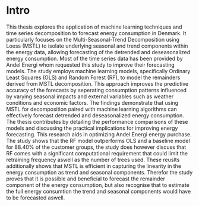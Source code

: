 <div>
  <script type="text/x-mathjax-config">
    MathJax = {
      tex: {
        inlineMath: [['$','$'], ['\\(','\\)']],
        displayMath: [['$$','$$'], ['\\[','\\]']]
      }
    };
  </script>
  <script type="text/javascript" id="MathJax-script" async
    src="https://cdn.jsdelivr.net/npm/mathjax@3/es5/tex-mml-chtml.js">
  </script>
</div>

# Intro

This thesis explores the application of machine learning techniques and time series decomposition to forecast energy consumption in Denmark. It particularly focuses on the Multi-Seasonal-Trend Decomposition using Loess (MSTL) to isolate underlying seasonal and trend components within the energy data, allowing forecasting of the detrended and deseasonalized energy consumption. Most of the time series data has been provided by Andel Energi whom requested this study to improve their forecasting models. The study employs machine learning models, specifically Ordinary Least Squares (OLS) and Random Forest (RF), to model the remainders derived from MSTL decomposition. This approach improves the predictive accuracy of the forecasts by seperating consumption patterns influenced by varying seasonal impacts and external variables such as weather conditions and economic factors.
The findings demonstrate that using MSTL for decomposition paired with machine learning algorithms can effectively forecast detrended and deseasonalized energy consumption. The thesis contributes by detailing the performance comparisons of these models and discussing the practical implications for improving energy forecasting. This research aids in optimizing Andel Energi energy purchase.
The study shows that the RF model outperforms OLS and a baseline model for 88.40% of the customer groups, the study does however discuss that RF comes with a significant computational requirement that could limit the retraining frequency aswell as the number of trees used. These reuslts additionally shows that MSTL is efficient in capturing the linearity in the energy consumption as trend and seasonal components. Therefor the study proves that it is possible and beneficial to forecast the remainder component of the energy consumption, but also recognise that to estimate the full energy consumtion the trend and seasonal components would have to be forecasted aswell.

